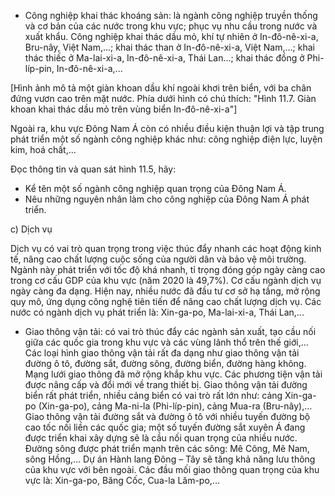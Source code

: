 - Công nghiệp khai thác khoáng sản: là ngành công nghiệp truyền thống và cơ bản của các nước trong khu vực; phục vụ nhu cầu trong nước và xuất khẩu. Công nghiệp khai thác dầu mỏ, khí tự nhiên ở In-đô-nê-xi-a, Bru-nây, Việt Nam,...; khai thác than ở In-đô-nê-xi-a, Việt Nam,...; khai thác thiếc ở Ma-lai-xi-a, In-đô-nê-xi-a, Thái Lan...; khai thác đồng ở Phi-líp-pin, In-đô-nê-xi-a,...

[Hình ảnh mô tả một giàn khoan dầu khí ngoài khơi trên biển, với ba chân đứng vươn cao trên mặt nước. Phía dưới hình có chú thích: "Hình 11.7. Giàn khoan khai thác dầu mỏ trên vùng biển In-đô-nê-xi-a"]

Ngoài ra, khu vực Đông Nam Á còn có nhiều điều kiện thuận lợi và tập trung phát triển một số ngành công nghiệp khác như: công nghiệp điện lực, luyện kim, hoá chất,...

Đọc thông tin và quan sát hình 11.5, hãy:
- Kể tên một số ngành công nghiệp quan trọng của Đông Nam Á.
- Nêu những nguyên nhân làm cho công nghiệp của Đông Nam Á phát triển.

c) Dịch vụ

Dịch vụ có vai trò quan trọng trong việc thúc đẩy nhanh các hoạt động kinh tế, nâng cao chất lượng cuộc sống của người dân và bảo vệ môi trường. Ngành này phát triển với tốc độ khá nhanh, tỉ trọng đóng góp ngày càng cao trong cơ cấu GDP của khu vực (năm 2020 là 49,7%). Cơ cấu ngành dịch vụ ngày càng đa dạng. Hiện nay, nhiều nước đã đầu tư cơ sở hạ tầng, mở rộng quy mô, ứng dụng công nghệ tiên tiến để nâng cao chất lượng dịch vụ. Các nước có ngành dịch vụ phát triển là: Xin-ga-po, Ma-lai-xi-a, Thái Lan,...

- Giao thông vận tải: có vai trò thúc đẩy các ngành sản xuất, tạo cầu nối giữa các quốc gia trong khu vực và các vùng lãnh thổ trên thế giới,... Các loại hình giao thông vận tải rất đa dạng như giao thông vận tải đường ô tô, đường sắt, đường sông, đường biển, đường hàng không. Mạng lưới giao thông đã mở rộng khắp khu vực. Các phương tiện vận tải được nâng cấp và đổi mới về trang thiết bị. Giao thông vận tải đường biển rất phát triển, nhiều cảng biển có vai trò rất lớn như: cảng Xin-ga-po (Xin-ga-po), cảng Ma-ni-la (Phi-líp-pin), cảng Mua-ra (Bru-nây),... Giao thông vận tải đường sắt và đường ô tô với nhiều tuyến đường bộ cao tốc nối liền các quốc gia; một số tuyến đường sắt xuyên Á đang được triển khai xây dựng sẽ là cầu nối quan trọng của nhiều nước. Đường sông được phát triển mạnh trên các sông: Mê Công, Mê Nam, sông Hồng,... Dự án Hành lang Đông – Tây sẽ tăng khả năng lưu thông của khu vực với bên ngoài. Các đầu mối giao thông quan trọng của khu vực là: Xin-ga-po, Băng Cốc, Cua-la Lăm-po,...